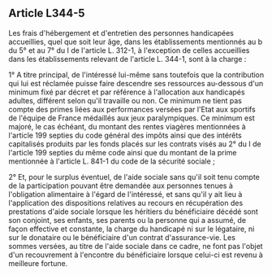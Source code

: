 ## Article L344-5

Les frais d'hébergement et d'entretien des personnes handicapées accueillies, quel que soit leur âge, dans les
établissements mentionnés au b du 5° et au 7° du I de l'article L. 312-1, à l'exception de celles accueillies
dans les établissements relevant de l'article L. 344-1, sont à la charge :

1° A titre principal, de l'intéressé lui-même sans toutefois que la contribution qui lui est réclamée puisse
faire descendre ses ressources au-dessous d'un minimum fixé par décret et par référence à l'allocation aux
handicapés adultes, différent selon qu'il travaille ou non. Ce minimum ne tient pas compte des primes liées
aux performances versées par l'Etat aux sportifs de l'équipe de France médaillés aux jeux paralympiques. Ce
minimum est majoré, le cas échéant, du montant des rentes viagères mentionnées à l'article 199 septies du
code général des impôts ainsi que des intérêts capitalisés produits par les fonds placés sur les contrats visés
au 2° du I de l'article 199 septies du même code ainsi que du montant de la prime mentionnée à l'article L.
841-1 du code de la sécurité sociale ;

2° Et, pour le surplus éventuel, de l'aide sociale sans qu'il soit tenu compte de la participation pouvant être
demandée aux personnes tenues à l'obligation alimentaire à l'égard de l'intéressé, et sans qu'il y ait lieu à
l'application des dispositions relatives au recours en récupération des prestations d'aide sociale lorsque les
héritiers du bénéficiaire décédé sont son conjoint, ses enfants, ses parents ou la personne qui a assumé, de
façon effective et constante, la charge du handicapé ni sur le légataire, ni sur le donataire ou le bénéficiaire
d'un contrat d'assurance-vie. Les sommes versées, au titre de l'aide sociale dans ce cadre, ne font pas l'objet
d'un recouvrement à l'encontre du bénéficiaire lorsque celui-ci est revenu à meilleure fortune.

